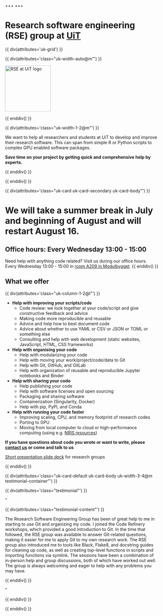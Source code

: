 +++
+++

# Research software engineering (RSE) group at [UiT](https://uit.no)

{{ div(attributes='uk-grid') }}

{{ div(attributes='class="uk-width-auto@m"') }}

<img src="logo1.png" alt="RSE at UiT logo" width="150px"/>

{{ enddiv() }}

{{ div(attributes='class="uk-width-1-2@m"') }}

We want to help all researchers and students at UiT to develop and improve
their research software. This can span from simple R or Python scripts to
complex GPU enabled software packages.

__Save time on your project by getting quick and comprehensive help by experts.__

{{ enddiv() }}

{{ enddiv() }}


{{ div(attributes='class="uk-card uk-card-secondary uk-card-body"') }}
# We will take a summer break in July and beginning of August and will restart August 16.
## Office hours: Every Wednesday 13:00 - 15:00

Need help with anything code related?  Visit us during our office hours.
Every Wednesday 13:00 - 15:00 in [room A209 in
Modulbygget](https://use.mazemap.com/#v=1&zlevel=2&center=18.972617,69.683509&zoom=16.3&campusid=5&sharepoitype=poi&sharepoi=174370).
{{ enddiv() }}


## What we offer

{{ div(attributes='class="uk-column-1-2@l"') }}

- **Help with improving your scripts/code**
  - Code review: we look together at your code/script and give constructive feedback and advice
  - Making code more reproducible and reusable
  - Advice and help how to best document code
  - Advice about whether to use YAML or CSV or JSON or TOML or something else
  - Consulting and help with web development (static websites, JavaScript, HTML, CSS frameworks)
- **Help with organising your code**
  - Help with modularizing your code
  - Help with moving your work/project/code/data to Git
  - Help with Git, GitHub, and GitLab
  - Help with organization of reusable and reproducible Jupyter notebooks and
    Binder
- **Help with sharing your code**
  - Help publishing your code
  - Help with software licenses and open sourcing
  - Packaging and sharing software
  - Containerization (Singularity, Docker)
  - Help with pip, PyPI, and Conda
- **Help with running your code faster**
  - Improving scaling, CPU, and memory footprint of research codes
  - Porting to GPU
  - Moving from local computer to cloud or high-performance computing (using e.g. [NRIS resources](https://documentation.sigma2.no/index.html))

**If you have questions about code you wrote or want to write, please [contact
us](/contact) or come and talk to us**

[Short presentation slide deck](https://cicero.xyz/v3/remark/0.14.0/github.com/uit-no/rse-presentations/main/2022-rse-intro.md/) for research groups

{{ enddiv() }}


{{ div(attributes='class="uk-card-default uk-card-body uk-width-3-4@m testimonial-container"') }}

{{ div(attributes='class="testimonial"') }}

<div class="quotation-mark-left">“</div>

{{ div(attributes='class="testimonial-content"') }}

The Research Software Engineering Group has been of great help to me in starting to use Git and organizing my code. I joined the Code Refinery workshops, which provided a good introduction to Git. In the time that followed, the RSE group was available to answer Git-related questions, making it easier for me to apply Git to my own research work. The RSE group also introduced me to tools like Black, Flake8, and docstring guides for cleaning up code, as well as creating top-level functions in scripts and importing functions via symlink. The sessions have been a combination of in-person help and group discussions, both of which have worked out well. The group is always welcoming and eager to help with any problems you may have.

{{ enddiv() }}

<div class="quotation-mark-right">”</div>

{{ enddiv() }}

{{ enddiv() }}
